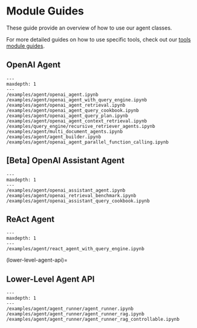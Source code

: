 # Module Guides

These guide provide an overview of how to use our agent classes.

For more detailed guides on how to use specific tools, check out our [tools module guides](tools/root.md).

## OpenAI Agent

```{toctree}
---
maxdepth: 1
---
/examples/agent/openai_agent.ipynb
/examples/agent/openai_agent_with_query_engine.ipynb
/examples/agent/openai_agent_retrieval.ipynb
/examples/agent/openai_agent_query_cookbook.ipynb
/examples/agent/openai_agent_query_plan.ipynb
/examples/agent/openai_agent_context_retrieval.ipynb
/examples/query_engine/recursive_retriever_agents.ipynb
/examples/agent/multi_document_agents.ipynb
/examples/agent/agent_builder.ipynb
/examples/agent/openai_agent_parallel_function_calling.ipynb
```

## [Beta] OpenAI Assistant Agent

```{toctree}
---
maxdepth: 1
---
/examples/agent/openai_assistant_agent.ipynb
/examples/agent/openai_retrieval_benchmark.ipynb
/examples/agent/openai_assistant_query_cookbook.ipynb
```

## ReAct Agent

```{toctree}
---
maxdepth: 1
---
/examples/agent/react_agent_with_query_engine.ipynb
```

(lower-level-agent-api)=

## Lower-Level Agent API

```{toctree}
---
maxdepth: 1
---
/examples/agent/agent_runner/agent_runner.ipynb
/examples/agent/agent_runner/agent_runner_rag.ipynb
/examples/agent/agent_runner/agent_runner_rag_controllable.ipynb
```
